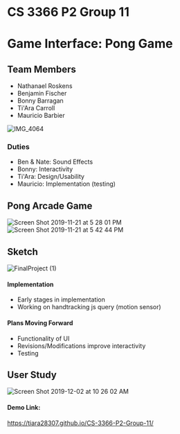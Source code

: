 # CS 3366 P2 Group 11
# Game Interface: Pong Game 

## Team Members
 - Nathanael Roskens
 - Benjamin Fischer
 - Bonny Barragan
 - Ti'Ara Carroll
 - Mauricio Barbier

![IMG_4064](https://user-images.githubusercontent.com/36643475/69385048-baa75900-0c83-11ea-8903-56f9a601aeca.jpg)

### Duties 
- Ben & Nate: Sound Effects
- Bonny: Interactivity 
- Ti'Ara: Design/Usability
- Mauricio: Implementation (testing)

## Pong Arcade Game
![Screen Shot 2019-11-21 at 5 28 01 PM](https://user-images.githubusercontent.com/36643475/69385468-0c041800-0c85-11ea-897b-6e3886f89e8b.png)
![Screen Shot 2019-11-21 at 5 42 44 PM](https://user-images.githubusercontent.com/36643475/69385869-63ef4e80-0c86-11ea-9fef-4eae30859089.png)

## Sketch
![FinalProject (1)](https://user-images.githubusercontent.com/36643475/69385739-f5aa8c00-0c85-11ea-93fc-d8c065eac48d.png)

#### Implementation
- Early stages in implementation
- Working on handtracking js query (motion sensor)

#### Plans Moving Forward
- Functionality of UI
- Revisions/Modifications improve interactivity
- Testing 

## User Study
![Screen Shot 2019-12-02 at 10 26 02 AM](https://user-images.githubusercontent.com/36643475/69976196-327c4b80-14ee-11ea-805c-0c97737293fa.png)

#### Demo Link:
https://tiara28307.github.io/CS-3366-P2-Group-11/
